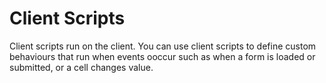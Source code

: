# Client Scripts

Client scripts run on the client. You can use client scripts to define custom behaviours that run when events ooccur such as when a form is loaded or submitted, or a cell changes value.

